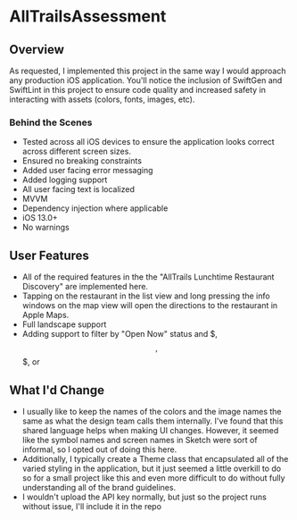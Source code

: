 # AllTrailsAssessment

## Overview
As requested, I implemented this project in the same way I would approach any production iOS application. You'll notice the inclusion of SwiftGen and SwiftLint in this project to ensure code quality and increased safety in interacting with assets (colors, fonts, images, etc). 

### Behind the Scenes
- Tested across all iOS devices to ensure the application looks correct across different screen sizes. 
- Ensured no breaking constraints
- Added user facing error messaging
- Added logging support
- All user facing text is localized
- MVVM
- Dependency injection where applicable
- iOS 13.0+
- No warnings

## User Features
- All of the required features in the the "AllTrails Lunchtime Restaurant Discovery" are implemented here. 
- Tapping on the restaurant in the list view and long pressing the info windows on the map view will open the directions to the restaurant in Apple Maps.
- Full landscape support
- Adding support to filter by "Open Now" status and $, $$, $$$, or $$$$

## What I'd Change
- I usually like to keep the names of the colors and the image names the same as what the design team calls them internally. I've found that this shared language helps when making UI changes. However, it seemed like the symbol names and screen names in Sketch were sort of informal, so I opted out of doing this here.
- Additionally, I typically create a Theme class that encapsulated all of the varied styling in the application, but it just seemed a little overkill to do so for a small project like this and even more difficult to do without fully understanding all of the brand guidelines. 
- I wouldn't upload the API key normally, but just so the project runs without issue, I'll include it in the repo
